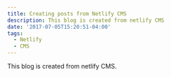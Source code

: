 ```yaml
---
title: Creating posts from Netlify CMS
description: This blog is created from netlify CMS
date: '2017-07-05T15:20:51-04:00'
tags:
  - Netlify
  - CMS
---
```

This blog is created from netlify CMS.


